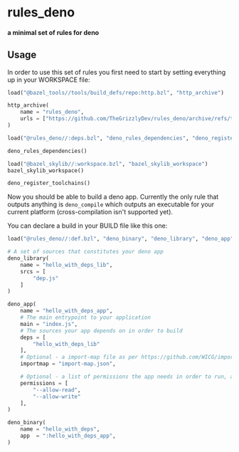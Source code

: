 # rules_deno
#### a minimal set of rules for deno

## Usage
In order to use this set of rules you first need to start by setting everything up in your WORKSPACE file:

```python
load("@bazel_tools//tools/build_defs/repo:http.bzl", "http_archive")

http_archive(
    name = "rules_deno",
    urls = ["https://github.com/TheGrizzlyDev/rules_deno/archive/refs/tags/{version}.tar.gz".format(version = 0.1)],
)

load("@rules_deno//:deps.bzl", "deno_rules_dependencies", "deno_register_toolchains")

deno_rules_dependencies()

load("@bazel_skylib//:workspace.bzl", "bazel_skylib_workspace")
bazel_skylib_workspace()

deno_register_toolchains()
```

Now you should be able to build a deno app. Currently the only rule that outputs anything is `deno_compile` which outputs an executable for your current platform (cross-compilation isn't supported yet).

You can declare a build in your BUILD file like this one:

```python
load("@rules_deno//:def.bzl", "deno_binary", "deno_library", "deno_app")

# A set of sources that constitutes your deno app
deno_library(
    name = "hello_with_deps_lib",
    srcs = [
        "dep.js"
    ]
)

deno_app(
    name = "hello_with_deps_app",
    # The main entrypoint to your application
    main = "index.js",
    # The sources your app depends on in order to build
    deps = [
        "hello_with_deps_lib"
    ],
    # Optional - a import-map file as per https://github.com/WICG/import-maps
    importmap = "import-map.json",

    # Optional - a list of permissions the app needs in order to run, as per https://deno.land/manual@v1.10.3/getting_started/permissions
    permissions = [
        "--allow-read",
        "--allow-write"
    ],
)

deno_binary(
    name = "hello_with_deps",
    app  = ":hello_with_deps_app",
)
```
